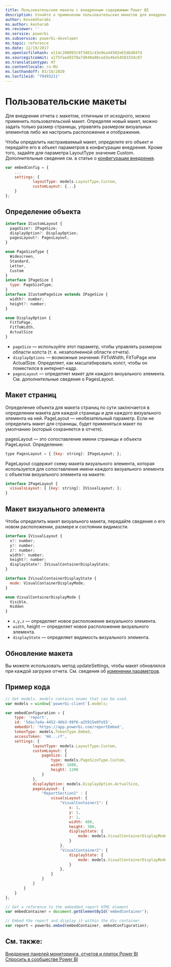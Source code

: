 ```yaml
---
title: Пользовательские макеты с внедренным содержимым Power BI
description: Узнайте о применении пользовательских макетов для внедрения содержимого Power BI в приложение.
author: KesemSharabi
ms.author: kesharab
ms.reviewer: ''
ms.service: powerbi
ms.subservice: powerbi-developer
ms.topic: reference
ms.date: 12/19/2017
ms.openlocfilehash: e114c208093c9f3401c43e9ea44502e65d6d84fd
ms.sourcegitcommit: a175faed9378a7d040a08ced3e46e54503334c07
ms.translationtype: HT
ms.contentlocale: ru-RU
ms.lasthandoff: 03/18/2020
ms.locfileid: "79493211"
---
```

# <a name="custom-layouts"></a>Пользовательские макеты

Для внедрения отчета с макетом, отличным от исходного, можно применить пользовательский макет. Определяя новый макет, можно задать только размер страницы, управлять размером визуальных элементов либо же настроить расположение и отображение.

Чтобы определить настраиваемый макет, определите его объект и передайте его в объект параметров в конфигурации внедрения. Кроме того, задайте для параметра LayoutType значение Custom. Дополнительные сведения см. в статье о [конфигурации внедрения](https://github.com/Microsoft/PowerBI-JavaScript/wiki/Embed-Configuration-Details).

```javascript
var embedConfig = {
    ...
    settings: {
            layoutType: models.LayoutType.Custom,
            customLayout: {...}
    }
};
```

## <a name="object-definition"></a>Определение объекта

```javascript
interface ICustomLayout {
  pageSize?: IPageSize;
  displayOption?: DisplayOption;
  pagesLayout?: PagesLayout;
}

enum PageSizeType {
  Widescreen,
  Standard,
  Letter,
  Custom
}
interface IPageSize {
  type: PageSizeType;
}
interface ICustomPageSize extends IPageSize {
  width?: number;
  height?: number;
}

enum DisplayOption {
  FitToPage,
  FitToWidth,
  ActualSize
}
```

- `pageSize` — используйте этот параметр, чтобы управлять размером области холста (т. е. незаполненной области отчета).
- `displayOptions` — возможные значения: FitToWidth, FitToPage или ActualSize. Определяет, как масштабировать холст, чтобы он поместился в интернет-кадр.
- `pagesLayout` — определяет макет для каждого визуального элемента. См. дополнительные сведения о PagesLayout.

## <a name="pages-layout"></a>Макет страниц

Определение объекта для макета страниц по сути заключается в определении макета для каждой страницы и для каждого визуального элемента на ней.
PageLayout — необязательный параметр. Если не определить макет для страницы, будет применяться макет по умолчанию (который сохраняется в отчете).

pagesLayout — это сопоставление имени страницы и объекта PageLayout. Определение:

```javascript
type PagesLayout = { [key: string]: IPageLayout; };
```

PageLayout содержит схему макета визуального элемента, которая используется для сопоставления имени каждого визуального элемента с объектом визуального элемента на макете:

```javascript
interface IPageLayout {
  visualsLayout: { [key: string]: IVisualLayout; };
}
```

## <a name="visual-layout"></a>Макет визуального элемента

Чтобы определить макет визуального макета, передайте сведения о его новом расположении, размере и состоянии видимости.

```javascript
interface IVisualLayout {
  x?: number;
  y?: number;
  z?: number;
  width?: number;
  height?: number;
  displayState?: IVisualContainerDisplayState;
}

interface IVisualContainerDisplayState {
  mode: VisualContainerDisplayMode;
}

enum VisualContainerDisplayMode {
  Visible,
  Hidden
}
```

- `x,y,z` — определяет новое расположение визуального элемента.
- `width`, height — определяет новое расположение визуального элемента.
- `displayState` — определяет видимость визуального элемента.

## <a name="update-layout"></a>Обновление макета

Вы можете использовать метод updateSettings, чтобы макет обновлялся при каждой загрузке отчета. См. сведения об [изменении параметров](https://github.com/Microsoft/PowerBI-JavaScript/wiki/Update-Settings).

## <a name="code-example"></a>Пример кода

```javascript
// Get models. models contains enums that can be used.
var models = window['powerbi-client'].models;

var embedConfiguration = {
    type: 'report',
    id: '5dac7a4a-4452-46b3-99f6-a25915e0fe55',
    embedUrl: 'https://app.powerbi.com/reportEmbed',
    tokenType: models.TokenType.Embed,
    accessToken: 'H4...rf',
    settings: {
            layoutType: models.LayoutType.Custom,
            customLayout: {
                pageSize: {
                    type: models.PageSizeType.Custom,
                    width: 1600,
                    height: 1200
                }
            },
            displayOption: models.DisplayOption.ActualSize,
            pagesLayout: {
                "ReportSection1" : {
                    visualsLayout: {
                        "VisualContainer1": {
                            x: 1,
                            y: 1,
                            z: 1,
                            width: 400,
                            height: 300,
                            displayState: {
                                mode: models.VisualContainerDisplayMode.Visible
                            }
                        },
                        "VisualContainer2": {
                            displayState: {
                                mode: models.VisualContainerDisplayMode.Hidden
                            }
                        },
                    }
                }
            }
        }
    }
};

// Get a reference to the embedded report HTML element
var embedContainer = document.getElementById('embedContainer');

// Embed the report and display it within the div container.
var report = powerbi.embed(embedContainer, embedConfiguration);
```

## <a name="see-also"></a>См. также:

[Внедрение панелей мониторинга, отчетов и плиток Power BI](embed-sample-for-customers.md)   
[Спросить в сообществе Power BI](https://community.powerbi.com/)
